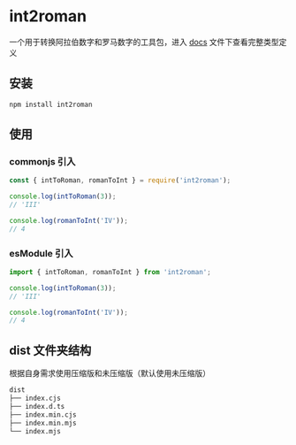 # int2roman

一个用于转换阿拉伯数字和罗马数字的工具包，进入 [docs](./docs/int2roman.md) 文件下查看完整类型定义

## 安装

```bash
npm install int2roman
```

## 使用

### commonjs 引入

```js
const { intToRoman, romanToInt } = require('int2roman');

console.log(intToRoman(3));
// 'III'

console.log(romanToInt('IV'));
// 4
```

### esModule 引入

```js
import { intToRoman, romanToInt } from 'int2roman';

console.log(intToRoman(3));
// 'III'

console.log(romanToInt('IV'));
// 4
```

## dist 文件夹结构

根据自身需求使用压缩版和未压缩版（默认使用未压缩版）

```bash
dist
├── index.cjs
├── index.d.ts
├── index.min.cjs
├── index.min.mjs
└── index.mjs
```